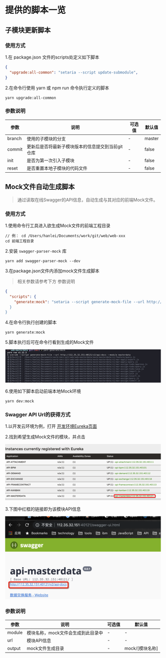 # 提供的脚本一览

## 子模块更新脚本

### 使用方式

1.在 package.json 文件的scripts处定义如下脚本

```json
{
  "upgrade:all-common": "setaria --script update-submodule",
}
```

2.在命令行使用 yarn 或 npm run 命令执行定义的脚本

```batch
yarn upgrade:all-common
```

### 参数说明

| 参数          | 说明            | 可选值                 | 默认值   |
|-------------  |---------------- |---------------------- |-------- |
| branch         |  使用的子模块的分支  | - | master |
| commit         |  更新后是否将最新子模块版本的信息提交到当前git仓库  | - | false |
| init         |  是否为第一次引入子模块  | - | false |
| reset         |  是否重置本地子模块的代码文件  | - | false |

## Mock文件自动生成脚本

> 通过读取在线Swagger的API信息，自动生成与其对应的前端Mock文件。

### 使用方式

1.使用命令行工具进入欲生成Mock文件的前端工程目录

```batch
// 例： cd /Users/hanlei/Documents/work/git/web/web-xxx
cd 前端工程目录
```

2.安装 `swagger-parser-mock` 库

```batch
yarn add swagger-parser-mock --dev
```

3.在package.json文件内添加mock文件生成脚本

> 相关参数请参考下方 参数说明

```json
{
  "scripts": {
    "generate:mock": "setaria --script generate-mock-file --url http://apiInstanceIp/v2/api-docs --module masterdata
  }
}
```

4.在命令行执行创建的脚本

```batch
yarn generate:mock
```

5.脚本执行后可在命令行看到生成的Mock文件

![avatar](./images/script-guide-2.png)

6.使用如下脚本启动前端本地Mock环境

```batch
yarn dev:mock
```

### Swagger API Url的获得方式

1.以开发云环境为例，打开 [开发环境Eureka页面](http://eurekaServerIp/)

2.找到希望生成Mock文件的模块，并点击

![avatar](./images/script-guide-3.png)

3.下图中红框的链接即为该模块API信息

![avatar](./images/script-guide-1.png)

### 参数说明

| 参数          | 说明            | 可选值                 | 默认值   |
|-------------  |---------------- |---------------------- |-------- |
| module         |  模块名称，mock文件会生成到此目录中  | - | - |
| url         |  模块API信息  | - | - |
| output         |  mock文件生成目录  | - | mock/[模块名称] |